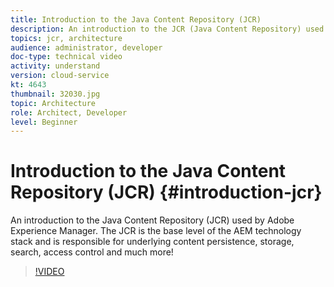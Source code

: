 ```yaml
---
title: Introduction to the Java Content Repository (JCR)
description: An introduction to the JCR (Java Content Repository) used by Adobe Experience Manager. The JCR is the base level of the AEM technology stack and is responsible for underlying content persistence, storage, search, access control and much more!
topics: jcr, architecture
audience: administrator, developer
doc-type: technical video
activity: understand
version: cloud-service
kt: 4643
thumbnail: 32030.jpg
topic: Architecture
role: Architect, Developer
level: Beginner
---
```


# Introduction to the Java Content Repository (JCR) {#introduction-jcr}

An introduction to the Java Content Repository (JCR) used by Adobe Experience Manager. The JCR is the base level of the AEM technology stack and is responsible for underlying content persistence, storage, search, access control and much more!

>[!VIDEO](https://video.tv.adobe.com/v/32030/?quality=12&learn=on)
